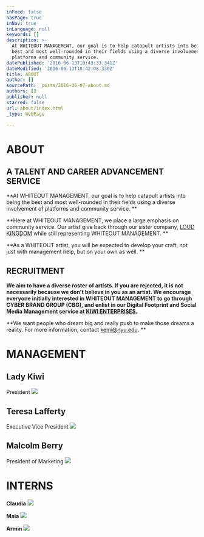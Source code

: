```yaml
---
inFeed: false
hasPage: true
inNav: true
inLanguage: null
keywords: []
description: >-
  At WHITEOUT MANAGEMENT, our goal is to help catapult artists into being the
  best and most well-rounded in their fields using a diverse involvement of
  platforms and community service. 
datePublished: '2016-06-13T18:43:33.341Z'
dateModified: '2016-06-13T18:42:08.330Z'
title: ABOUT
author: []
sourcePath: _posts/2016-06-07-about.md
authors: []
publisher: null
starred: false
url: about/index.html
_type: WebPage

---
```

# ABOUT

## A TALENT AND CAREER ADVANCEMENT SERVICE

**At WHITEOUT MANAGEMENT, our goal is to help catapult artists into being the best and most well-rounded in their fields using a diverse involvement of platforms and community service. **

**Here at WHITEOUT MANAGEMENT, we place a large emphasis on community service. Our artist give back through our sister company, [LOUD KINGDOM][0] while still representing WHITEOUT MANAGEMENT. **

**As a WHITEOUT artist, you will be expected to develop your craft, not just with management help, but on your own as well. **

## RECRUITMENT 

**We aim to have a diverse roster of artists. If you are rejected, it is not necessarily because we don't believe in you as an artist. We encourage everyone initially interested in WHITEOUT MANAGEMENT to go through CYBER BRAND GROUP (CBG), and enlist in our Digital Footprint and Social Media Management service at [KIWI ENTERPRISES. ][1]**

**We want people who dream big and really push to make those dreams a reality. For more information, contact kemi@nyu.edu. **

# MANAGEMENT

## Lady Kiwi

President
![](https://the-grid-user-content.s3-us-west-2.amazonaws.com/519090ba-980e-476a-8649-7678ef1eb043.jpg)

## Teresa Lafferty

Executive Vice President
![](https://the-grid-user-content.s3-us-west-2.amazonaws.com/28d84999-5036-481e-8e83-901231fd32d0.jpg)

## Malcolm Berry

President of Marketing
![](https://the-grid-user-content.s3-us-west-2.amazonaws.com/2a1ecb85-bcb9-4dc5-8972-cabcb346ef4c.jpg)

# INTERNS

**Claudia**
![](https://the-grid-user-content.s3-us-west-2.amazonaws.com/0e3bba6e-000d-4b12-9933-3c3277484f00.jpg)

**Maia**
![](https://the-grid-user-content.s3-us-west-2.amazonaws.com/f3f85d60-957f-4016-8691-7b79af676352.jpg)

**Armin**
![](https://the-grid-user-content.s3-us-west-2.amazonaws.com/60be9e4f-3f1e-44b7-97bf-0ac3920ee544.jpg)

[0]: https://thegrid.ai/loud-kingdom/
[1]: https://thegrid.ai/ladykiwi/kiwi-enterprises/